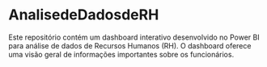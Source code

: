 # AnalisedeDadosdeRH
Este repositório contém um dashboard interativo desenvolvido no Power BI para análise de dados de Recursos Humanos (RH). O dashboard oferece uma visão geral de informações importantes sobre os funcionários.
